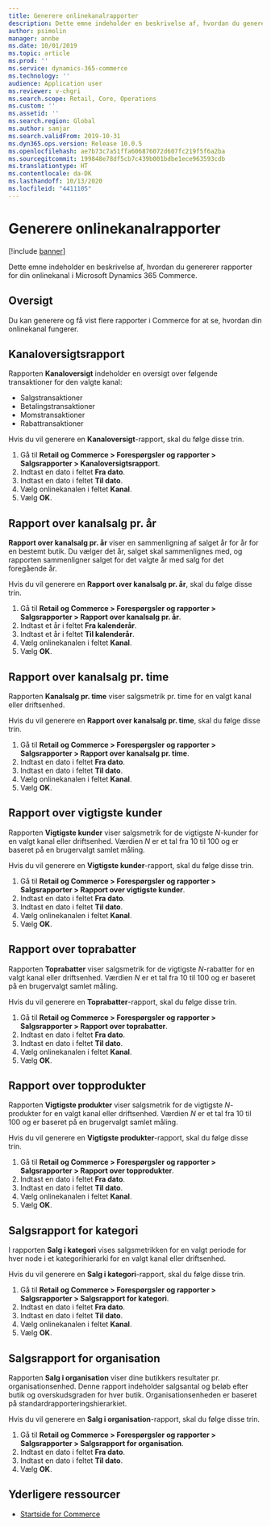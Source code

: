 ```yaml
---
title: Generere onlinekanalrapporter
description: Dette emne indeholder en beskrivelse af, hvordan du genererer rapporter for din onlinekanal i Microsoft Dynamics 365 Commerce.
author: psimolin
manager: annbe
ms.date: 10/01/2019
ms.topic: article
ms.prod: ''
ms.service: dynamics-365-commerce
ms.technology: ''
audience: Application user
ms.reviewer: v-chgri
ms.search.scope: Retail, Core, Operations
ms.custom: ''
ms.assetid: ''
ms.search.region: Global
ms.author: samjar
ms.search.validFrom: 2019-10-31
ms.dyn365.ops.version: Release 10.0.5
ms.openlocfilehash: ae7b73c7a51ffa606876072d607fc219f5f6a2ba
ms.sourcegitcommit: 199848e78df5cb7c439b001bdbe1ece963593cdb
ms.translationtype: HT
ms.contentlocale: da-DK
ms.lasthandoff: 10/13/2020
ms.locfileid: "4411105"
---
```

# <a name="generate-online-channel-reports"></a>Generere onlinekanalrapporter


[!include [banner](includes/banner.md)]

Dette emne indeholder en beskrivelse af, hvordan du genererer rapporter for din onlinekanal i Microsoft Dynamics 365 Commerce.

## <a name="overview"></a>Oversigt

Du kan generere og få vist flere rapporter i Commerce for at se, hvordan din onlinekanal fungerer.

## <a name="channel-summary-report"></a>Kanaloversigtsrapport

Rapporten **Kanaloversigt** indeholder en oversigt over følgende transaktioner for den valgte kanal:

- Salgstransaktioner
- Betalingstransaktioner
- Momstransaktioner
- Rabattransaktioner

Hvis du vil generere en **Kanaloversigt**-rapport, skal du følge disse trin.

1. Gå til **Retail og Commerce \> Forespørgsler og rapporter \> Salgsrapporter \> Kanaloversigtsrapport**.
1. Indtast en dato i feltet **Fra dato**.
1. Indtast en dato i feltet **Til dato**.
1. Vælg onlinekanalen i feltet **Kanal**.
1. Vælg **OK**.
 
## <a name="channel-sales-by-year-report"></a>Rapport over kanalsalg pr. år 

**Rapport over kanalsalg pr. år** viser en sammenligning af salget år for år for en bestemt butik. Du vælger det år, salget skal sammenlignes med, og rapporten sammenligner salget for det valgte år med salg for det foregående år.

Hvis du vil generere en **Rapport over kanalsalg pr. år**, skal du følge disse trin.

1. Gå til **Retail og Commerce \> Forespørgsler og rapporter \> Salgsrapporter \> Rapport over kanalsalg pr. år**.
1. Indtast et år i feltet **Fra kalenderår**.
1. Indtast et år i feltet **Til kalenderår**.
1. Vælg onlinekanalen i feltet **Kanal**.
1. Vælg **OK**.

## <a name="channel-sales-by-hour-report"></a>Rapport over kanalsalg pr. time

Rapporten **Kanalsalg pr. time** viser salgsmetrik pr. time for en valgt kanal eller driftsenhed.

Hvis du vil generere en **Rapport over kanalsalg pr. time**, skal du følge disse trin.

1. Gå til **Retail og Commerce \> Forespørgsler og rapporter \> Salgsrapporter \> Rapport over kanalsalg pr. time**.
1. Indtast en dato i feltet **Fra dato**.
1. Indtast en dato i feltet **Til dato**.
1. Vælg onlinekanalen i feltet **Kanal**.
1. Vælg **OK**.

## <a name="top-customers-report"></a>Rapport over vigtigste kunder

Rapporten **Vigtigste kunder** viser salgsmetrik for de vigtigste *N*-kunder for en valgt kanal eller driftsenhed. Værdien *N* er et tal fra 10 til 100 og er baseret på en brugervalgt samlet måling.

Hvis du vil generere en **Vigtigste kunder**-rapport, skal du følge disse trin.

1. Gå til **Retail og Commerce \> Forespørgsler og rapporter \> Salgsrapporter \> Rapport over vigtigste kunder**.
1. Indtast en dato i feltet **Fra dato**.
1. Indtast en dato i feltet **Til dato**.
1. Vælg onlinekanalen i feltet **Kanal**.
1. Vælg **OK**.

## <a name="top-discounts-report"></a>Rapport over toprabatter

Rapporten **Toprabatter** viser salgsmetrik for de vigtigste *N*-rabatter for en valgt kanal eller driftsenhed. Værdien *N* er et tal fra 10 til 100 og er baseret på en brugervalgt samlet måling.

Hvis du vil generere en **Toprabatter**-rapport, skal du følge disse trin.

1. Gå til **Retail og Commerce \> Forespørgsler og rapporter \> Salgsrapporter \> Rapport over toprabatter**.
1. Indtast en dato i feltet **Fra dato**.
1. Indtast en dato i feltet **Til dato**.
1. Vælg onlinekanalen i feltet **Kanal**.
1. Vælg **OK**.

## <a name="top-products-report"></a>Rapport over topprodukter

Rapporten **Vigtigste produkter** viser salgsmetrik for de vigtigste *N*-produkter for en valgt kanal eller driftsenhed. Værdien *N* er et tal fra 10 til 100 og er baseret på en brugervalgt samlet måling.

Hvis du vil generere en **Vigtigste produkter**-rapport, skal du følge disse trin.

1. Gå til **Retail og Commerce \> Forespørgsler og rapporter \> Salgsrapporter \> Rapport over topprodukter**.
1. Indtast en dato i feltet **Fra dato**.
1. Indtast en dato i feltet **Til dato**.
1. Vælg onlinekanalen i feltet **Kanal**.
1. Vælg **OK**.

## <a name="category-sales-report"></a>Salgsrapport for kategori

I rapporten **Salg i kategori** vises salgsmetrikken for en valgt periode for hver node i et kategorihierarki for en valgt kanal eller driftsenhed.

Hvis du vil generere en **Salg i kategori**-rapport, skal du følge disse trin.

1. Gå til **Retail og Commerce \> Forespørgsler og rapporter \> Salgsrapporter \> Salgsrapport for kategori**.
1. Indtast en dato i feltet **Fra dato**.
1. Indtast en dato i feltet **Til dato**.
1. Vælg onlinekanalen i feltet **Kanal**.
1. Vælg **OK**.

## <a name="organization-sales-report"></a>Salgsrapport for organisation

Rapporten **Salg i organisation** viser dine butikkers resultater pr. organisationsenhed. Denne rapport indeholder salgsantal og beløb efter butik og overskudsgraden for hver butik. Organisationsenheden er baseret på standardrapporteringshierarkiet.

Hvis du vil generere en **Salg i organisation**-rapport, skal du følge disse trin.

1. Gå til **Retail og Commerce \> Forespørgsler og rapporter \> Salgsrapporter \> Salgsrapport for organisation**.
1. Indtast en dato i feltet **Fra dato**.
1. Indtast en dato i feltet **Til dato**.
1. Vælg **OK**.

## <a name="additional-resources"></a>Yderligere ressourcer

- [Startside for Commerce](../retail/index.md)

